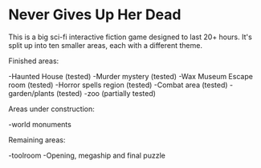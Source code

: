 # Never Gives Up Her Dead

This is a big sci-fi interactive fiction game designed to last 20+ hours. It's split up into ten smaller areas, each with a different theme.

Finished areas:

-Haunted House (tested)
-Murder mystery (tested)
-Wax Museum Escape room (tested)
-Horror spells region (tested)
-Combat area (tested)
-garden/plants (tested)
-zoo (partially tested)

Areas under construction:

-world monuments

Remaining areas:

-toolroom
-Opening, megaship and final puzzle
